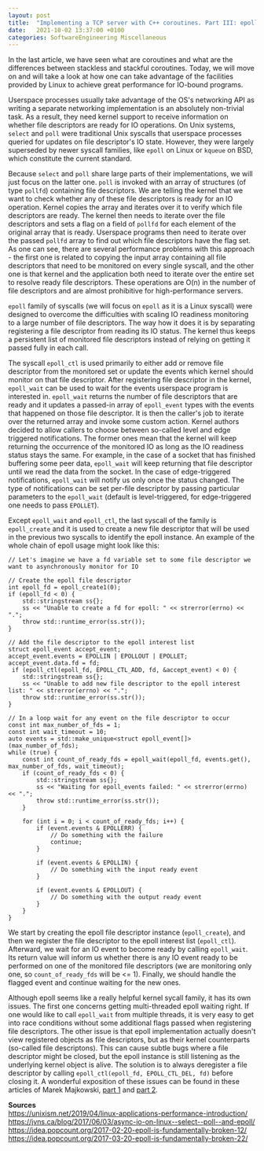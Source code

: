 ```yaml
---
layout: post
title:  "Implementing a TCP server with C++ coroutines. Part III: epoll"
date:   2021-10-02 13:37:00 +0100
categories: SoftwareEngineering Miscellaneous
---
```


In the last article, we have seen what are coroutines and what are the differences between stackless and stackful coroutines. Today, we will move on and will take a look at how one can take advantage of the facilities provided by Linux to achieve great performance for IO-bound programs.   

Userspace processes usually take advantage of the OS's networking API as writing a separate networking implementation is an absolutely non-trivial task. As a result, they need kernel support to receive information on whether file descriptors are ready for IO operations. On Unix systems, `select` and `poll` were traditional Unix syscalls that userspace processes queried for updates on file descriptor's IO state. However, they were largely superseded by newer syscall families, like `epoll` on Linux or `kqueue` on BSD, which constitute the current standard.

Because `select` and `poll` share large parts of their implementations, we will just focus on the latter one. `poll` is invoked with an array of structures (of type `pollfd`) containing file descriptors. We are telling the kernel that we want to check whether any of these file descriptors is ready for an IO operation. Kernel copies the array and iterates over it to verify which file descriptors are ready. The kernel then needs to iterate over the file descriptors and sets a flag on a field of `pollfd` for each element of the original array that is ready. Userspace programs then need to iterate over the passed `pollfd` array to find out which file descriptors have the flag set. As one can see, there are several performance problems with this approach - the first one is related to copying the input array containing all file descriptors that need to be monitored on every single syscall, and the other one is that kernel and the application both need to iterate over the entire set to resolve ready file descriptors. These operations are O(n) in the number of file descriptors and are almost prohibitive for high-performance servers.

`epoll` family of syscalls (we will focus on `epoll` as it is a Linux syscall) were designed to overcome the difficulties with scaling IO readiness monitoring to a large number of file descriptors. The way how it does it is by separating registering a file descriptor from reading its IO status. The kernel thus keeps a persistent list of monitored file descriptors instead of relying on getting it passed fully in each call.

The syscall `epoll_ctl` is used primarily to either add or remove file descriptor from the monitored set or update the events which kernel should monitor on that file descriptor. After registering file descriptor in the kernel, `epoll_wait` can be used to wait for the events userspace program is interested in. `epoll_wait` returns the number of file descriptors that are ready and it updates a passed-in array of `epoll_event` types with the events that happened on those file descriptor. It is then the caller's job to iterate over the returned array and invoke some custom action. Kernel authors decided to allow callers to choose between so-called level and edge triggered notifications. The former ones mean that the kernel will keep returning the occurrence of the monitored IO as long as the IO readiness status stays the same. For example, in the case of a socket that has finished buffering some peer data, `epoll_wait` will keep returning that file descriptor until we read the data from the socket. In the case of edge-triggered notifications, `epoll_wait` will notify us only once the status changed. The type of notifications can be set per-file descriptor by passing particular parameters to the `epoll_wait` (default is level-triggered, for edge-triggered one needs to pass `EPOLLET`).

Except `epoll_wait` and `epoll_ctl`, the last syscall of the family is `epoll_create` and it is used to create a new file descriptor that will be used in the previous two syscalls to identify the epoll instance. An example of the whole chain of epoll usage might look like this:

```
// Let's imagine we have a fd variable set to some file descriptor we want to asynchronously monitor for IO

// Create the epoll file descriptor
int epoll_fd = epoll_create1(0);
if (epoll_fd < 0) {
    std::stringstream ss{};
    ss << "Unable to create a fd for epoll: " << strerror(errno) << ".";
    throw std::runtime_error(ss.str());
}

// Add the file descriptor to the epoll interest list
struct epoll_event accept_event;
accept_event.events = EPOLLIN | EPOLLOUT | EPOLLET;
accept_event.data.fd = fd;
 if (epoll_ctl(epoll_fd, EPOLL_CTL_ADD, fd, &accept_event) < 0) {
    std::stringstream ss{};
    ss << "Unable to add new file descriptor to the epoll interest list: " << strerror(errno) << ".";
    throw std::runtime_error(ss.str());
}

// In a loop wait for any event on the file descriptor to occur
const int max_number_of_fds = 1;
const int wait_timeout = 10;
auto events = std::make_unique<struct epoll_event[]>(max_number_of_fds);
while (true) {
    const int count_of_ready_fds = epoll_wait(epoll_fd, events.get(), max_number_of_fds, wait_timeout); 
    if (count_of_ready_fds < 0) {
        std::stringstream ss{};
        ss << "Waiting for epoll_events failed: " << strerror(errno) << ".";
        throw std::runtime_error(ss.str());
    }

    for (int i = 0; i < count_of_ready_fds; i++) {
        if (event.events & EPOLLERR) {
            // Do something with the failure
            continue;
        }
    
        if (event.events & EPOLLIN) {
            // Do something with the input ready event
        }

        if (event.events & EPOLLOUT) {
            // Do something with the output ready event
        }
    }
}
```

We start by creating the epoll file descriptor instance (`epoll_create`), and then we register the file descriptor to the epoll interest list (`epoll_ctl`). Afterward, we wait for an IO event to become ready by calling `epoll_wait`. Its return value will inform us whether there is any IO event ready to be performed on one of the monitored file descriptors (we are monitoring only one, so `count_of_ready_fds` will be <= 1). Finally, we should handle the flagged event and continue waiting for the new ones.

Although epoll seems like a really helpful kernel sycall family, it has its own issues. The first one concerns getting multi-threaded epoll waiting right. If one would like to call `epoll_wait` from multiple threads, it is very easy to get into race conditions without some additional flags passed when registering file descriptors. The other issue is that epoll implementation actually doesn't view registered objects as file descriptors, but as their kernel counterparts (so-called file descriptons). This can cause subtle bugs where a file descriptor might be closed, but the epoll instance is still listening as the underlying kernel object is alive. The solution is to always deregister a file descriptor by calling `epoll_ctl(epoll_fd, EPOLL_CTL_DEL, fd)` before closing it. A wonderful exposition of these issues can be found in these articles of Marek Majkowski, [part 1](https://idea.popcount.org/2017-02-20-epoll-is-fundamentally-broken-12/) and [part 2](https://idea.popcount.org/2017-03-20-epoll-is-fundamentally-broken-22/).

**Sources** \
https://unixism.net/2019/04/linux-applications-performance-introduction/ \
https://jvns.ca/blog/2017/06/03/async-io-on-linux--select--poll--and-epoll/ \
https://idea.popcount.org/2017-02-20-epoll-is-fundamentally-broken-12/ \
https://idea.popcount.org/2017-03-20-epoll-is-fundamentally-broken-22/
